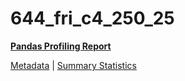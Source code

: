 # 644_fri_c4_250_25

[**Pandas Profiling Report**](https://epistasislab.github.io/penn-ml-benchmarks/profile/644_fri_c4_250_25.html)

[Metadata](metadata.yaml) | [Summary Statistics](summary_stats.csv)


